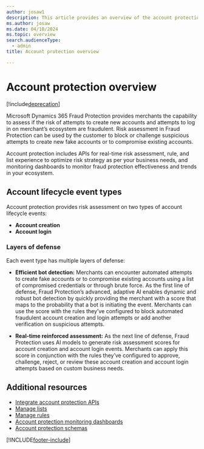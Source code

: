 ```yaml
---
author: josaw1
description: This article provides an overview of the account protection experience in the Microsoft Dynamics 365 Fraud Protection system.
ms.author: josaw
ms.date: 04/10/2024
ms.topic: overview
search.audienceType:
  - admin
title: Account protection overview

---
```


# Account protection overview

[!include[deprecation](includes/deprecation.md)]

Microsoft Dynamics 365 Fraud Protection provides merchants the capability to assess if the risk of attempts to create new accounts and attempts to log in on merchant’s ecosystem are fraudulent. Risk assessment in Fraud Protection can be used by the customer to block or challenge suspicious attempts to create new fake accounts or to compromise existing accounts.    

Account protection includes APIs for real-time risk assessment, rule, and list experience to optimize risk strategy as per your business needs, and monitoring dashboards to monitor fraud protection effectiveness and trends in your ecosystem.

## Account lifecycle event types

Account protection provides risk assessment on two types of account lifecycle events: 

- **Account creation** 
- **Account login**

### Layers of defense

Each event type has multiple layers of defense: 

- **Efficient bot detection:** Merchants can encounter automated attempts to create fake accounts or to compromise existing accounts using a list of compromised credentials or through brute force. As the first line of defense, Fraud Protection’s advanced, adaptive AI enables dynamic and robust bot detection by quickly providing the merchant with a score that maps to the probability that a bot is initiating the event. Merchants can use the score with the rules they’ve configured to block automated fraudulent account creation and login attempts or add another verification on suspicious attempts.

- **Real-time reinforced assessment:** As the next line of defense, Fraud Protection uses AI models to generate risk assessment scores for account creation and account login events. Merchants can apply this score in conjunction with the rules they’ve configured to approve, challenge, reject, or review these account creation and account login attempts based on custom business needs.

## Additional resources

- [Integrate account protection APIs](integrate-ap-api.md)
- [Manage lists](lists.md)
- [Manage rules](rules.md)
- [Account protection monitoring dashboards](monitoring-dashboards.md)
- [Account protection schemas](ap-schema.md)


[!INCLUDE[footer-include](includes/footer-banner.md)]
